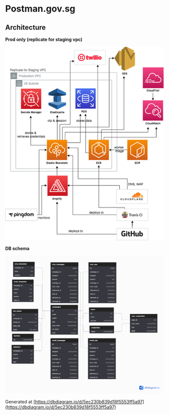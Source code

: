 # Postman.gov.sg
## Architecture

**Prod only (replicate for staging vpc)**

![Diagram](./postman-prod.png)

**DB schema**

![DB Diagram](./5ec230b839d18f5553ff5a97.png)

Generated at [https://dbdiagram.io/d/5ec230b839d18f5553ff5a97](https://dbdiagram.io/d/5ec230b839d18f5553ff5a97)